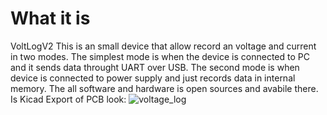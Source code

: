 # What it is 
VoltLogV2
This is an small device that allow record an voltage and current in two modes. The simplest mode is when the device is connected to PC and it sends data throught UART over USB. The second mode is when device is connected to power supply and just records data in internal memory. The all software and hardware is open sources and avabile there.
Is Kicad Export of PCB look:
![voltage_log](https://github.com/user-attachments/assets/a82d3fd3-0a67-40fd-b81c-1c6da097f6bf)




